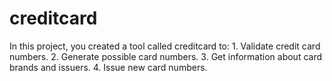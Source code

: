 # creditcard
In this project, you created a tool called creditcard to: 1. Validate credit card numbers. 2. Generate possible card numbers. 3. Get information about card brands and issuers. 4. Issue new card numbers.
